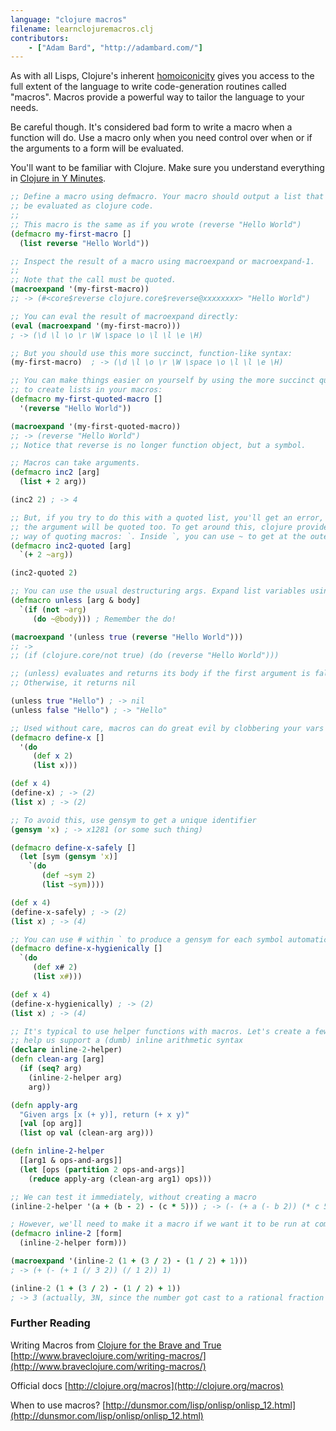 ```yaml
---
language: "clojure macros"
filename: learnclojuremacros.clj
contributors:
    - ["Adam Bard", "http://adambard.com/"]
---
```


As with all Lisps, Clojure's inherent [homoiconicity](https://en.wikipedia.org/wiki/Homoiconic)
gives you access to the full extent of the language to write code-generation routines
called "macros". Macros provide a powerful way to tailor the language to your needs.

Be careful though. It's considered bad form to write a macro when a function will do.
Use a macro only when you need control over when or if the arguments to a form will
be evaluated.

You'll want to be familiar with Clojure. Make sure you understand everything in
[Clojure in Y Minutes](/docs/clojure/).

```clojure
;; Define a macro using defmacro. Your macro should output a list that can
;; be evaluated as clojure code.
;;
;; This macro is the same as if you wrote (reverse "Hello World")
(defmacro my-first-macro []
  (list reverse "Hello World"))

;; Inspect the result of a macro using macroexpand or macroexpand-1.
;;
;; Note that the call must be quoted.
(macroexpand '(my-first-macro))
;; -> (#<core$reverse clojure.core$reverse@xxxxxxxx> "Hello World")

;; You can eval the result of macroexpand directly:
(eval (macroexpand '(my-first-macro)))
; -> (\d \l \o \r \W \space \o \l \l \e \H)

;; But you should use this more succinct, function-like syntax:
(my-first-macro)  ; -> (\d \l \o \r \W \space \o \l \l \e \H)

;; You can make things easier on yourself by using the more succinct quote syntax
;; to create lists in your macros:
(defmacro my-first-quoted-macro []
  '(reverse "Hello World"))

(macroexpand '(my-first-quoted-macro))
;; -> (reverse "Hello World")
;; Notice that reverse is no longer function object, but a symbol.

;; Macros can take arguments.
(defmacro inc2 [arg]
  (list + 2 arg))

(inc2 2) ; -> 4

;; But, if you try to do this with a quoted list, you'll get an error, because
;; the argument will be quoted too. To get around this, clojure provides a
;; way of quoting macros: `. Inside `, you can use ~ to get at the outer scope
(defmacro inc2-quoted [arg]
  `(+ 2 ~arg))

(inc2-quoted 2)

;; You can use the usual destructuring args. Expand list variables using ~@
(defmacro unless [arg & body]
  `(if (not ~arg)
     (do ~@body))) ; Remember the do!

(macroexpand '(unless true (reverse "Hello World")))
;; ->
;; (if (clojure.core/not true) (do (reverse "Hello World")))

;; (unless) evaluates and returns its body if the first argument is false.
;; Otherwise, it returns nil

(unless true "Hello") ; -> nil
(unless false "Hello") ; -> "Hello"

;; Used without care, macros can do great evil by clobbering your vars
(defmacro define-x []
  '(do
     (def x 2)
     (list x)))

(def x 4)
(define-x) ; -> (2)
(list x) ; -> (2)

;; To avoid this, use gensym to get a unique identifier
(gensym 'x) ; -> x1281 (or some such thing)

(defmacro define-x-safely []
  (let [sym (gensym 'x)]
    `(do
       (def ~sym 2)
       (list ~sym))))

(def x 4)
(define-x-safely) ; -> (2)
(list x) ; -> (4)

;; You can use # within ` to produce a gensym for each symbol automatically
(defmacro define-x-hygienically []
  `(do
     (def x# 2)
     (list x#)))

(def x 4)
(define-x-hygienically) ; -> (2)
(list x) ; -> (4)

;; It's typical to use helper functions with macros. Let's create a few to
;; help us support a (dumb) inline arithmetic syntax
(declare inline-2-helper)
(defn clean-arg [arg]
  (if (seq? arg)
    (inline-2-helper arg)
    arg))

(defn apply-arg
  "Given args [x (+ y)], return (+ x y)"
  [val [op arg]]
  (list op val (clean-arg arg)))

(defn inline-2-helper
  [[arg1 & ops-and-args]]
  (let [ops (partition 2 ops-and-args)]
    (reduce apply-arg (clean-arg arg1) ops)))

;; We can test it immediately, without creating a macro
(inline-2-helper '(a + (b - 2) - (c * 5))) ; -> (- (+ a (- b 2)) (* c 5))

; However, we'll need to make it a macro if we want it to be run at compile time
(defmacro inline-2 [form]
  (inline-2-helper form)))

(macroexpand '(inline-2 (1 + (3 / 2) - (1 / 2) + 1)))
; -> (+ (- (+ 1 (/ 3 2)) (/ 1 2)) 1)

(inline-2 (1 + (3 / 2) - (1 / 2) + 1))
; -> 3 (actually, 3N, since the number got cast to a rational fraction with /)
```

### Further Reading

Writing Macros from [Clojure for the Brave and True](http://www.braveclojure.com/)
[http://www.braveclojure.com/writing-macros/](http://www.braveclojure.com/writing-macros/)

Official docs
[http://clojure.org/macros](http://clojure.org/macros)

When to use macros?
[http://dunsmor.com/lisp/onlisp/onlisp_12.html](http://dunsmor.com/lisp/onlisp/onlisp_12.html)

